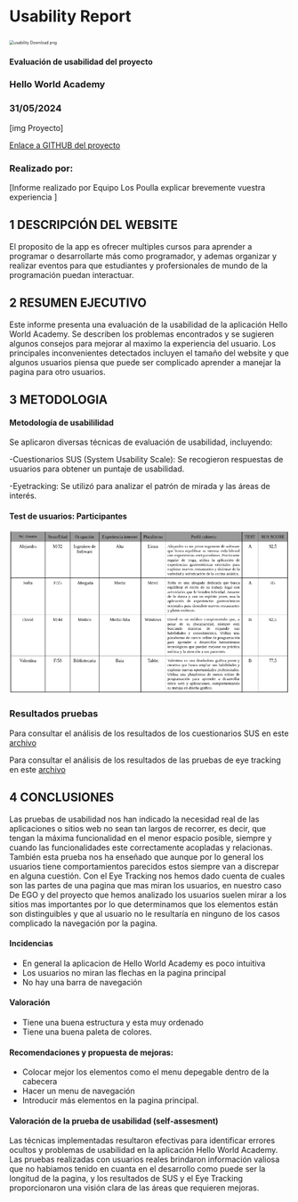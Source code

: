# Usability Report



<img src="https://encrypted-tbn0.gstatic.com/images?q=tbn:ANd9GcRF017nhV-TFmNER2OM8UbXtdN6xwAKBYrv0i6onNfKu6Yn0BV0RK6aiOroeXl73LSY-B0&usqp=CAU" alt="usability Download png" style="zoom:50%;" />

#### Evaluación de usabilidad del proyecto 

### Hello World Academy

### 31/05/2024





[img Proyecto]

[Enlace a GITHUB del proyecto](https://github.com/DIU1-UX-I-did-it-again/DIU)





### Realizado por:

[Informe realizado por Equipo Los Poulla explicar brevemente vuestra experiencia ]











## 1 DESCRIPCIÓN DEL WEBSITE

El proposito de la app es ofrecer multiples cursos para aprender a programar o desarrollarte más como programador, y ademas organizar y realizar eventos para que estudiantes y profersionales de mundo de la programación puedan interactuar.

 



## 2 RESUMEN EJECUTIVO




Este informe presenta una evaluación de la usabilidad de la aplicación Hello World Academy. Se describen los problemas encontrados y se sugieren algunos consejos para mejorar al maximo la experiencia del usuario. Los principales inconvenientes detectados incluyen el tamaño del website y que algunos usuarios piensa que puede ser complicado aprender a manejar la pagina para otro usuarios.









## 3 METODOLOGIA 

#### Metodología de usabililidad

Se aplicaron diversas técnicas de evaluación de usabilidad, incluyendo:

 -Cuestionarios SUS (System Usability Scale): Se recogieron respuestas de usuarios para obtener un puntaje de usabilidad.

 -Eyetracking: Se utilizó para analizar el patrón de mirada y las áreas de interés.


 

#### Test de usuarios: Participantes

<img src="https://github.com/jhavimg/DIU/blob/master/P4/Usuarios.png" alt="usability Download png" />

### Resultados pruebas
Para consultar el análisis de los resultados de los cuestionarios SUS en este [archivo](https://github.com/jhavimg/DIU/blob/master/P4/Resultado%20AB%20testing.pdf)

Para consultar el análisis de los resultados de las pruebas de eye tracking en este [archivo](https://github.com/jhavimg/DIU/blob/master/P4/EyeTracking_y_an%C3%A1lisis_resultados.pdf)

## 4 CONCLUSIONES 



Las pruebas de usabilidad nos han indicado la necesidad real de las aplicaciones o sitios web no sean tan largos de recorrer, es decir, que tengan la máxima funcionalidad en el menor espacio posible, siempre y cuando las funcionalidades este correctamente acopladas y relacionas. También esta prueba nos ha enseñado que aunque por lo general los usuarios tiene comportamientos parecidos estos siempre van a discrepar en alguna cuestión. Con el Eye Tracking nos hemos dado cuenta de cuales son las partes de una pagina que mas miran los usuarios, en nuestro caso De EGO y del proyecto que hemos analizado los usuarios suelen mirar a los sitios mas importantes por lo que determinamos que los elementos están son distinguibles y que al usuario no le resultaría en ninguno de los casos complicado la navegación por la pagina.



#### Incidencias

* En general la aplicacion de Hello World Academy es poco intuitiva
* Los usuarios no miran las flechas en la pagina principal
* No hay una barra de navegación



#### Valoración 

* Tiene una buena estructura y esta muy ordenado
* Tiene una buena paleta de colores.



#### Recomendaciones y propuesta de mejoras: 

* Colocar mejor los elementos como el menu depegable dentro de la cabecera
* Hacer un menu de navegación
* Introducir más elementos en la pagina principal.







#### Valoración de la prueba de usabilidad (self-assesment)
Las técnicas implementadas resultaron efectivas para identificar errores ocultos y problemas de usabilidad en la aplicación Hello World Academy. Las pruebas realizadas con usuarios reales brindaron información valiosa que no habiamos tenido en cuanta en el desarrollo como puede ser la longitud de la pagina, y los resultados de SUS y el Eye Tracking proporcionaron una visión clara de las áreas que requieren mejoras.
